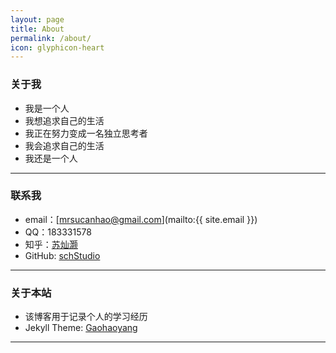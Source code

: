 ```yaml
---
layout: page
title: About
permalink: /about/
icon: glyphicon-heart
---
```


### 关于我

* 我是一个人
* 我想追求自己的生活
* 我正在努力变成一名独立思考者
* 我会追求自己的生活
* 我还是一个人

---

### 联系我

* email：[mrsucanhao@gmail.com](mailto:{{ site.email }})
* QQ：183331578
* 知乎：[苏灿灏](http://www.zhihu.com/people/su-can-hao)
* GitHub: [schStudio](http://www.github.com/schStudio)

---

### 关于本站   

* 该博客用于记录个人的学习经历
* Jekyll Theme: [Gaohaoyang](https://github.com/Gaohaoyang/gaohaoyang.github.io)

---
